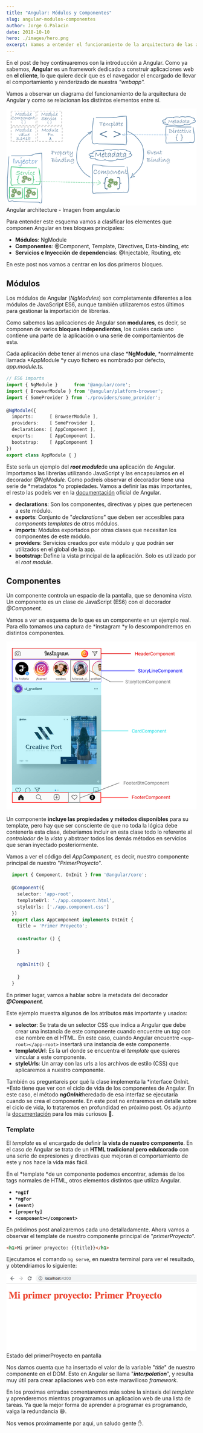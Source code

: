 ```yaml
---
title: "Angular: Módulos y Componentes"
slug: angular-modulos-componentes
author: Jorge G.Palacin
date: 2018-10-10
hero: ./images/hero.png
excerpt: Vamos a entender el funcionamiento de la arquitectura de las aplicaciones en Angular, y como se relacionan los módulos y los componentes entre sí
---
```


En el post de hoy continuaremos con la introducción a Angular. Como ya sabemos, **Angular** es un framework dedicado a construir aplicaciones web en **el cliente**, lo que quiere decir que es el navegador el encargado de llevar el comportamiento y renderizado de nuestra *"webapp".*

Vamos a observar un diagrama del funcionamiento de la arquitectura de Angular y como se relacionan los distintos elementos entre sí.

<div className="Image__Small">
  <img src="./images/ang.png"
    alt="Angular architecture." 
  />
  <figcaption>Angular architecture - Imagen from angular.io</figcaption>
</div>

Para entender este esquema vamos a clasificar los elementes que componen Angular en tres bloques principales:

- **Módulos**: NgModule
- **Componentes**: @Component, Template, Directives, Data-binding, etc
- **Servicios e Inyección de dependencias**: @Injectable, Routing, etc

En este post nos vamos a centrar en los dos primeros bloques.

## Módulos

Los módulos de Angular (*NgModules*) son completamente diferentes a los módulos de JavaScript ES6, aunque también utilizaremos estos últimos para gestionar la importación de librerías.

Como sabemos las aplicaciones de Angular son **modulares**, es decir, se componen de varios **bloques independientes**, los cuales cada uno contiene una parte de la aplicación o una serie de comportamientos de esta.

Cada aplicación debe tener al menos una clase ***NgModule**, *normalmente llamada *AppModule *y cuyo fichero es nombrado por defecto, *app.module.ts.*

```ts
// ES6 imports
import { NgModule }      from '@angular/core';
import { BrowserModule } from '@angular/platform-browser';
import { SomeProvider } from './providers/some_provider';

@NgModule({
  imports:      [ BrowserModule ],
  providers:    [ SomeProvider ],
  declarations: [ AppComponent ],
  exports:      [ AppComponent ],
  bootstrap:    [ AppComponent ]
})
export class AppModule { }
```    

Este sería un ejemplo del ***root module***de una aplicación de Angular. Importamos las librerías utilizando JavaScript y las encapsulamos en el decorador *@NgModule.* Como podreís observar el decorador tiene una serie de *metadatos *o propiedades. Vamos a definir las más importantes, el resto las podeís ver en la [documentación](https://angular.io/api/core/NgModule) oficial de Angular.

- **declarations**: Son los componentes, directivas y pipes que pertenecen a este módulo.
- **exports**: Conjunto de "*declarations*" que deben ser accesibles para *components templates* de otros módulos.
- **imports**: Módulos exportados por otras clases que necesitan los componentes de este módulo.
- **providers**: Servicios creados por este módulo y que podrán ser utilizados en el global de la app.
- **bootstrap**: Define la vista principal de la aplicación. Solo es utilizado por el *root module*.

## Componentes

Un componente controla un espacio de la pantalla, que se denomina *vista*. Un componente es un clase de JavaScript (ES6) con el decorador *@Component.*

Vamos a ver un esquema de lo que es un componente en un ejemplo real. Para ello tomamos una captura de *instagram *y lo descompondremos en distintos componentes.

<div className="Image__Small">
  <img src="./images/insta.png"
    alt="Instagram example." 
  />
</div>

Un componente **incluye las propiedades y métodos disponibles** para su template, pero hay que ser consciente de que no toda la lógica debe contenerla esta clase, deberiamos incluir en esta clase todo lo referente al *controlador* de la *vista* y abstraer todos los demás métodos en servicios que seran inyectado posteriormente.

Vamos a ver el código del *AppComponent,* es decir, nuestro componente principal de nuestro "*PrimerProyecto*".

```ts
  import { Component, OnInit } from '@angular/core';
  
  @Component({
    selector: 'app-root',
    templateUrl: './app.component.html',
    styleUrls: ['./app.component.css']
  })
  export class AppComponent implements OnInit {
    title = 'Primer Proyecto';
  
    constructor () {
  
    }
  
    ngOnInit() {
  
    }
  }
```

En primer lugar, vamos a hablar sobre la metadata del decorador ***@Component**.*

Este ejemplo muestra algunos de los atributos más importante y usados:

- **selector**: Se trata de un selector CSS que indica a Angular que debe crear una instancia de este componente cuando encuentre un *tag* con ese nombre en el HTML. En este caso, cuando Angular encuentre `<app-root></app-root>` insertará una instancia de este componente.
- **templateUrl**: Es la url donde se encuentra el *template* que quieres vincular a este componente.
- **styleUrls**: Un array con las urls a los archivos de estilo (CSS) que aplicaremos a nuestro componente.

También os preguntareis por qué la clase implementa la *interface OnInit. *Esto tiene que ver con el ciclo de vida de los componentes de Angular. En este caso, el método ***ngOnInit***heredado de esa interfaz se ejecutaría cuando se crea el componente. En este post no entraremos en detalle sobre el ciclo de vida, lo trataremos en profundidad en próximo post. Os adjunto la [documentación](https://angular.io/guide/lifecycle-hooks) para los más curiosos 🤔.

### Template

El *template* es el encargado de definir **la vista de nuestro componente**. En el caso de Angular se trata de un **HTML tradicional pero edulcorado** con una serie de expresiones y directivas que mejoran el comportamiento de este y nos hace la vida más fácil.

En el *template *de un componente podemos encontrar, además de los tags normales de HTML, otros elementos distintos que utiliza Angular.

- **`*ngIf`**
- **`*ngFor`**
- **`(event)`**
- **`[property]`**
- **`<component></component>`**

En próximos post analizaremos cada uno detalladamente. Ahora vamos a observar el template de nuestro componente principal de "*primerProyecto*".

```html
<h1>Mi primer proyecto: {{title}}</h1>
```

Ejecutamos el comando `ng serve`, en nuestra terminal para ver el resultado, y obtendriamos lo siguiente:

<div className="Image__Small">
  <img src="./images/example.png"
    alt="Estado primer proyecto." 
  />
  <figcaption>Estado del primerProyecto en pantalla</figcaption>
</div>

Nos damos cuenta que ha insertado el valor de la variable "*title*" de nuestro componente en el DOM. Esto en Angular se llama "***interpolation***", y resulta muy útil para crear apliaciones web con este maravilloso *framework*.

En los proximas entradas comentaremos más sobre la sintaxis del *template* y aprenderemos mientras programamos un aplicacion web de una lista de tareas. Ya que la mejor forma de aprender a programar es programando, valga la redundancia 😄.

Nos vemos proximamente por aqui, un saludo gente ✋.